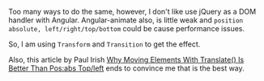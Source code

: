 Too many ways to do the same, however, I don't like use jQuery as a DOM handler with Angular. Angular-animate also, is little weak and `position absolute, left/right/top/bottom` could be cause performance issues.

So, I am using `Transform` and `Transition` to get the effect.

Also, this article by Paul Irish [Why Moving Elements With Translate() Is Better Than Pos:abs Top/left](http://www.paulirish.com/2012/why-moving-elements-with-translate-is-better-than-posabs-topleft/) ends to convince me that is the best way.
